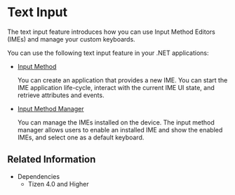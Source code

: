 # Text Input

The text input feature introduces how you can use Input Method Editors (IMEs) and manage your custom keyboards.

You can use the following text input feature in your .NET applications:

-   [Input Method](input-method.md)

    You can create an application that provides a new IME. You can start the IME application life-cycle, interact with the current IME UI state, and retrieve attributes and events.

-   [Input Method Manager](input-method-manager.md)

    You can manage the IMEs installed on the device. The input method manager allows users to enable an installed IME and show the enabled IMEs, and select one as a default keyboard.

## Related Information

- Dependencies
  -   Tizen 4.0 and Higher
